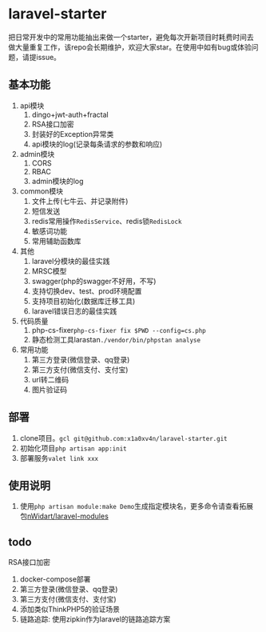 # laravel-starter

把日常开发中的常用功能抽出来做一个starter，避免每次开新项目时耗费时间去做大量重复工作，该repo会长期维护，欢迎大家star。在使用中如有bug或体验问题，请提issue。


## 基本功能

1. api模块
    1. dingo+jwt-auth+fractal
    2. RSA接口加密
    3. 封装好的Exception异常类
    4. api模块的log(记录每条请求的参数和响应)
2. admin模块
    1. CORS
    2. RBAC
    3. admin模块的log
3. common模块
    1. 文件上传(七牛云、并记录附件)
    2. 短信发送
    3. redis常用操作`RedisService`、redis锁`RedisLock`
    4. 敏感词功能
    5. 常用辅助函数库
4. 其他
    1. laravel分模块的最佳实践
    2. MRSC模型
    3. swagger(php的swagger不好用，不写)
    4. 支持切换dev、test、prod环境配置
    5. 支持项目初始化(数据库迁移工具)
    6. laravel错误日志的最佳实践
5. 代码质量
    1. php-cs-fixer`php-cs-fixer fix $PWD --config=cs.php`
    2. 静态检测工具larastan`./vendor/bin/phpstan analyse`
6. 常用功能
    1. 第三方登录(微信登录、qq登录)
    2. 第三方支付(微信支付、支付宝)
    3. url转二维码
    4. 图片验证码



## 部署

1. clone项目。`gcl git@github.com:x1a0xv4n/laravel-starter.git`
2. 初始化项目`php artisan app:init`
3. 部署服务`valet link xxx`




## 使用说明

1. 使用`php artisan module:make Demo`生成指定模块名，更多命令请查看拓展包[nWidart/laravel-modules](https://github.com/nWidart/laravel-modules)


## todo

RSA接口加密

1. docker-compose部署
2. 第三方登录(微信登录、qq登录)
3. 第三方支付(微信支付、支付宝)
4. 添加类似ThinkPHP5的验证场景
5. 链路追踪: 使用zipkin作为laravel的链路追踪方案


